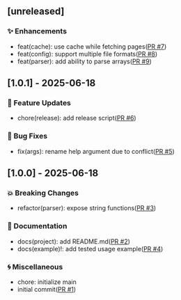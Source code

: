 ## [unreleased]

### <!-- 02 -->✨ Enhancements

- feat(cache): use cache while fetching pages([PR #7](https://github.com/orhun/git-cliff-readme-example-one-pr-one-commit/pull/7))
- feat(config): support multiple file formats([PR #8](https://github.com/orhun/git-cliff-readme-example-one-pr-one-commit/pull/8))
- feat(parser): add ability to parse arrays([PR #9](https://github.com/orhun/git-cliff-readme-example-one-pr-one-commit/pull/9))

## [1.0.1] - 2025-06-18

### <!-- 01 -->🚀 Feature Updates

- chore(release): add release script([PR #6](https://github.com/orhun/git-cliff-readme-example-one-pr-one-commit/pull/6))

### <!-- 03 -->🐛 Bug Fixes

- fix(args): rename help argument due to conflict([PR #5](https://github.com/orhun/git-cliff-readme-example-one-pr-one-commit/pull/5))

## [1.0.0] - 2025-06-18

### <!-- 00 -->💥 Breaking Changes

- refactor(parser): expose string functions([PR #3](https://github.com/orhun/git-cliff-readme-example-one-pr-one-commit/pull/3))

### <!-- 05 -->📝 Documentation

- docs(project): add README.md([PR #2](https://github.com/orhun/git-cliff-readme-example-one-pr-one-commit/pull/2))
- docs(example)!: add tested usage example([PR #4](https://github.com/orhun/git-cliff-readme-example-one-pr-one-commit/pull/4))

### <!-- 06 -->🌀 Miscellaneous

- chore: initialize main
- initial commit([PR #1](https://github.com/orhun/git-cliff-readme-example-one-pr-one-commit/pull/1))

